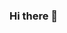 ### Hi there 👋

<!--
**seungheon123/seungheon123** is a ✨ _special_ ✨ repository because its `README.md` (this file) appears on your GitHub profile.

Here are some ideas to get you started:

- 🔭 I’m a Computer Engineering Student at KHU
- 🌱 I’m currently learning Spring, NestJS
- 💬 Ask me about ...
- 📫 How to reach me: ...
- 😄 Pronouns: ...
- ⚡ Fun fact: ...
-->
